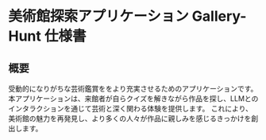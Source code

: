 # 美術館探索アプリケーション Gallery-Hunt 仕様書
## 概要
受動的になりがちな芸術鑑賞ををより充実させるためのアプリケーションです。
本アプリケーションは、来館者が自らクイズを解きながら作品を探し、LLMとのインタラクションを通じて芸術と深く関わる体験を提供します。
これにより、美術館の魅力を再発見し、より多くの人々が作品に親しみを感じるきっかけを創出します。 
